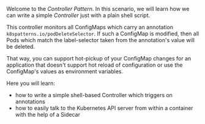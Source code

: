 Welcome to the _Controller Pattern_. In this scenario, we will learn how we can write a simple _Controller_ just with a plain shell script.

This controller monitors all ConfigMaps which carry an annotation `k8spatterns.io/podDeleteSelector`. If such a ConfigMap is modified, then all Pods which match the label-selector taken from the annotation's value will be deleted.

That way, you can support hot-pickup of your ConfigMap changes for an application that doesn't support hot reload of configuration or use the ConfigMap's values as environment variables.

Here you will learn:

* how to write a simple shell-based Controller which triggers on annotations
* how to easily talk to the Kubernetes API server from within a container with the help of a Sidecar
